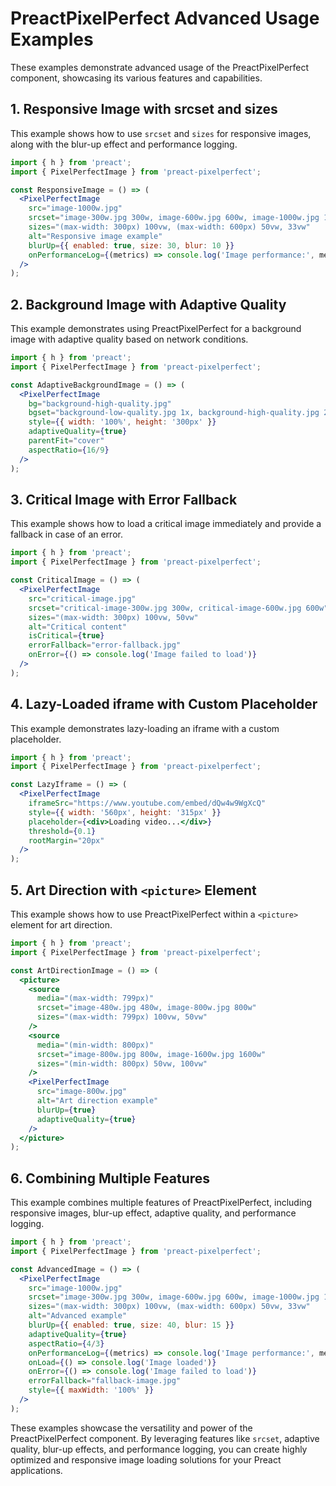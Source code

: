 # PreactPixelPerfect Advanced Usage Examples

These examples demonstrate advanced usage of the PreactPixelPerfect component, showcasing its various features and capabilities.

## 1. Responsive Image with srcset and sizes

This example shows how to use `srcset` and `sizes` for responsive images, along with the blur-up effect and performance logging.

```jsx
import { h } from 'preact';
import { PixelPerfectImage } from 'preact-pixelperfect';

const ResponsiveImage = () => (
  <PixelPerfectImage
    src="image-1000w.jpg"
    srcset="image-300w.jpg 300w, image-600w.jpg 600w, image-1000w.jpg 1000w"
    sizes="(max-width: 300px) 100vw, (max-width: 600px) 50vw, 33vw"
    alt="Responsive image example"
    blurUp={{ enabled: true, size: 30, blur: 10 }}
    onPerformanceLog={(metrics) => console.log('Image performance:', metrics)}
  />
);
```

## 2. Background Image with Adaptive Quality

This example demonstrates using PreactPixelPerfect for a background image with adaptive quality based on network conditions.

```jsx
import { h } from 'preact';
import { PixelPerfectImage } from 'preact-pixelperfect';

const AdaptiveBackgroundImage = () => (
  <PixelPerfectImage
    bg="background-high-quality.jpg"
    bgset="background-low-quality.jpg 1x, background-high-quality.jpg 2x"
    style={{ width: '100%', height: '300px' }}
    adaptiveQuality={true}
    parentFit="cover"
    aspectRatio={16/9}
  />
);
```

## 3. Critical Image with Error Fallback

This example shows how to load a critical image immediately and provide a fallback in case of an error.

```jsx
import { h } from 'preact';
import { PixelPerfectImage } from 'preact-pixelperfect';

const CriticalImage = () => (
  <PixelPerfectImage
    src="critical-image.jpg"
    srcset="critical-image-300w.jpg 300w, critical-image-600w.jpg 600w"
    sizes="(max-width: 300px) 100vw, 50vw"
    alt="Critical content"
    isCritical={true}
    errorFallback="error-fallback.jpg"
    onError={() => console.log('Image failed to load')}
  />
);
```

## 4. Lazy-Loaded iframe with Custom Placeholder

This example demonstrates lazy-loading an iframe with a custom placeholder.

```jsx
import { h } from 'preact';
import { PixelPerfectImage } from 'preact-pixelperfect';

const LazyIframe = () => (
  <PixelPerfectImage
    iframeSrc="https://www.youtube.com/embed/dQw4w9WgXcQ"
    style={{ width: '560px', height: '315px' }}
    placeholder={<div>Loading video...</div>}
    threshold={0.1}
    rootMargin="20px"
  />
);
```

## 5. Art Direction with `<picture>` Element

This example shows how to use PreactPixelPerfect within a `<picture>` element for art direction.

```jsx
import { h } from 'preact';
import { PixelPerfectImage } from 'preact-pixelperfect';

const ArtDirectionImage = () => (
  <picture>
    <source 
      media="(max-width: 799px)"
      srcset="image-480w.jpg 480w, image-800w.jpg 800w"
      sizes="(max-width: 799px) 100vw, 50vw"
    />
    <source 
      media="(min-width: 800px)"
      srcset="image-800w.jpg 800w, image-1600w.jpg 1600w"
      sizes="(min-width: 800px) 50vw, 100vw"
    />
    <PixelPerfectImage
      src="image-800w.jpg"
      alt="Art direction example"
      blurUp={true}
      adaptiveQuality={true}
    />
  </picture>
);
```

## 6. Combining Multiple Features

This example combines multiple features of PreactPixelPerfect, including responsive images, blur-up effect, adaptive quality, and performance logging.

```jsx
import { h } from 'preact';
import { PixelPerfectImage } from 'preact-pixelperfect';

const AdvancedImage = () => (
  <PixelPerfectImage
    src="image-1000w.jpg"
    srcset="image-300w.jpg 300w, image-600w.jpg 600w, image-1000w.jpg 1000w"
    sizes="(max-width: 300px) 100vw, (max-width: 600px) 50vw, 33vw"
    alt="Advanced example"
    blurUp={{ enabled: true, size: 40, blur: 15 }}
    adaptiveQuality={true}
    aspectRatio={4/3}
    onPerformanceLog={(metrics) => console.log('Image performance:', metrics)}
    onLoad={() => console.log('Image loaded')}
    onError={() => console.log('Image failed to load')}
    errorFallback="fallback-image.jpg"
    style={{ maxWidth: '100%' }}
  />
);
```

These examples showcase the versatility and power of the PreactPixelPerfect component. By leveraging features like `srcset`, adaptive quality, blur-up effects, and performance logging, you can create highly optimized and responsive image loading solutions for your Preact applications.

